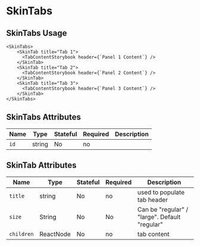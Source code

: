 # SkinTabs

## SkinTabs Usage

```react
<SkinTabs>
    <SkinTab title="Tab 1">
      <TabContentStorybook header={`Panel 1 Content`} />
    </SkinTab>
    <SkinTab title="Tab 2">
      <TabContentStorybook header={`Panel 2 Content`} />
    </SkinTab>
    <SkinTab title="Tab 3">
      <TabContentStorybook header={`Panel 3 Content`} />
    </SkinTab>
</SkinTabs>
```

## SkinTabs Attributes

Name | Type | Stateful | Required | Description
--- | --- | --- | --- | ---
`id` | string | No | no |  

## SkinTab Attributes

Name | Type | Stateful | Required | Description
--- | --- | --- | --- | ---
`title` | string | No | no |  used to populate tab header
`size` | String | No | No | Can be "regular" / "large". Default "regular"
`children` | ReactNode | No | no |  tab content 






